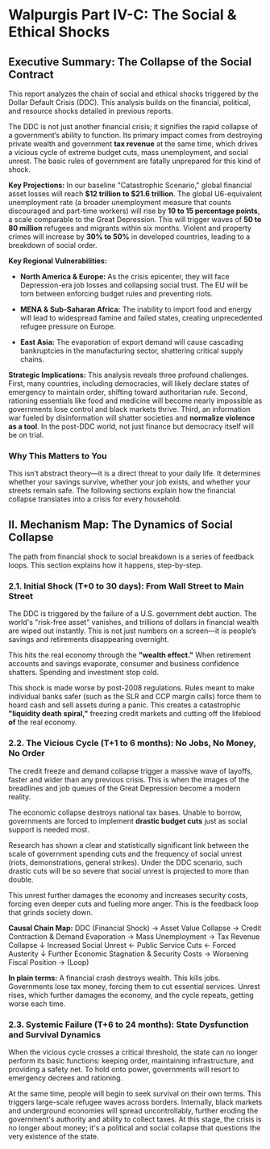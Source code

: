 # Walpurgis Part IV-C: The Social & Ethical Shocks

## Executive Summary: The Collapse of the Social Contract

This report analyzes the chain of social and ethical shocks triggered by the Dollar Default Crisis (DDC). This analysis builds on the financial, political, and resource shocks detailed in previous reports.

The DDC is not just another financial crisis; it signifies the rapid collapse of a government’s ability to function. Its primary impact comes from destroying private wealth and government **tax revenue** at the same time, which drives a vicious cycle of extreme budget cuts, mass unemployment, and social unrest. The basic rules of government are fatally unprepared for this kind of shock.

**Key Projections:** In our baseline "Catastrophic Scenario," global financial asset losses will reach **$12 trillion to $21.6 trillion**. The global U6-equivalent unemployment rate (a broader unemployment measure that counts discouraged and part-time workers) will rise by **10 to 15 percentage points**, a scale comparable to the Great Depression. This will trigger waves of **50 to 80 million** refugees and migrants within six months. Violent and property crimes will increase by **30% to 50%** in developed countries, leading to a breakdown of social order.

**Key Regional Vulnerabilities:**

- **North America & Europe:** As the crisis epicenter, they will face Depression-era job losses and collapsing social trust. The EU will be torn between enforcing budget rules and preventing riots.
    
- **MENA & Sub-Saharan Africa:** The inability to import food and energy will lead to widespread famine and failed states, creating unprecedented refugee pressure on Europe.
    
- **East Asia:** The evaporation of export demand will cause cascading bankruptcies in the manufacturing sector, shattering critical supply chains.
    

**Strategic Implications:** This analysis reveals three profound challenges. First, many countries, including democracies, will likely declare states of emergency to maintain order, shifting toward authoritarian rule. Second, rationing essentials like food and medicine will become nearly impossible as governments lose control and black markets thrive. Third, an information war fueled by disinformation will shatter societies and **normalize violence as a tool**. In the post-DDC world, not just finance but democracy itself will be on trial.

### Why This Matters to You

This isn’t abstract theory—it is a direct threat to your daily life. It determines whether your savings survive, whether your job exists, and whether your streets remain safe. The following sections explain how the financial collapse translates into a crisis for every household.

## II. Mechanism Map: The Dynamics of Social Collapse

The path from financial shock to social breakdown is a series of feedback loops. This section explains how it happens, step-by-step.

### 2.1. Initial Shock (T+0 to 30 days): From Wall Street to Main Street

The DDC is triggered by the failure of a U.S. government debt auction. The world's "risk-free asset" vanishes, and trillions of dollars in financial wealth are wiped out instantly. This is not just numbers on a screen—it is people’s savings and retirements disappearing overnight.

This hits the real economy through the **"wealth effect."** When retirement accounts and savings evaporate, consumer and business confidence shatters. Spending and investment stop cold.

This shock is made worse by post-2008 regulations. Rules meant to make individual banks safer (such as the SLR and CCP margin calls) force them to hoard cash and sell assets during a panic. This creates a catastrophic **"liquidity death spiral,"** freezing credit markets and cutting off the lifeblood **of** the real economy.

### 2.2. The Vicious Cycle (T+1 to 6 months): No Jobs, No Money, No Order

The credit freeze and demand collapse trigger a massive wave of layoffs, faster and wider than any previous crisis. This is when the images of the breadlines and job queues of the Great Depression become a modern reality.

The economic collapse destroys national tax bases. Unable to borrow, governments are forced to implement **drastic budget cuts** just as social support is needed most.

Research has shown a clear and statistically significant link between the scale of government spending cuts and the frequency of social unrest (riots, demonstrations, general strikes). Under the DDC scenario, such drastic cuts will be so severe that social unrest is projected to more than double.

This unrest further damages the economy and increases security costs, forcing even deeper cuts and fueling more anger. This is the feedback loop that grinds society down.

**Causal Chain Map:** DDC (Financial Shock) → Asset Value Collapse → Credit Contraction & Demand Evaporation → Mass Unemployment → Tax Revenue Collapse ↓ Increased Social Unrest ← Public Service Cuts ← Forced Austerity ↓ Further Economic Stagnation & Security Costs → Worsening Fiscal Position → (Loop)

**In plain terms:** A financial crash destroys wealth. This kills jobs. Governments lose tax money, forcing them to cut essential services. Unrest rises, which further damages the economy, and the cycle repeats, getting worse each time.

### 2.3. Systemic Failure (T+6 to 24 months): State Dysfunction and Survival Dynamics

When the vicious cycle crosses a critical threshold, the state can no longer perform its basic functions: keeping order, maintaining infrastructure, and providing a safety net. To hold onto power, governments will resort to emergency decrees and rationing.

At the same time, people will begin to seek survival on their own terms. This triggers large-scale refugee waves across borders. Internally, black markets and underground economies will spread uncontrollably, further eroding the government's authority and ability to collect taxes. At this stage, the crisis is no longer about money; it's a political and social collapse that questions the very existence of the state.